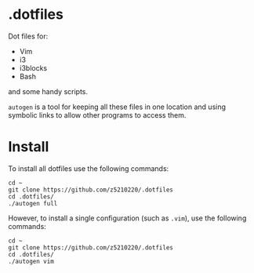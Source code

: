 # .dotfiles

Dot files for:
- Vim
- i3
- i3blocks
- Bash

and some handy scripts.

`autogen` is a tool for keeping all these files in one location
and using symbolic links to allow other programs to access them.

# Install

To install all dotfiles use the following commands:

```{sh}
cd ~
git clone https://github.com/z5210220/.dotfiles
cd .dotfiles/
./autogen full
```

However, to install a single configuration (such as `.vim`), use
the following commands:

```{sh}
cd ~
git clone https://github.com/z5210220/.dotfiles
cd .dotfiles/
./autogen vim
```
